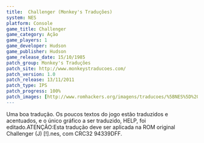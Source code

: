 ```yaml
---
title:  Challenger (Monkey's Traduções)
system: NES
platform: Console
game_title: Challenger
game_category: Ação
game_players: 1
game_developer: Hudson
game_publisher: Hudson
game_release_date: 15/10/1985
patch_group: Monkey's Traduções
patch_site: http://www.monkeystraducoes.com/
patch_version: 1.0
patch_release: 13/11/2011
patch_type: IPS
patch_progress: 100%
patch_images: [http://www.romhackers.org/imagens/traducoes/%5BNES%5D%20Challenger%20-%20Monkey's%20Tradu%C3%A7%C3%B5es%20-%201.png,http://www.romhackers.org/imagens/traducoes/%5BNES%5D%20Challenger%20-%20Monkey's%20Tradu%C3%A7%C3%B5es%20-%202.png,http://www.romhackers.org/imagens/traducoes/%5BNES%5D%20Challenger%20-%20Monkey's%20Tradu%C3%A7%C3%B5es%20-%203.png]
---
```

Uma boa tradução. Os poucos textos do jogo estão traduzidos e acentuados, e o único gráfico a ser traduzido, HELP, foi editado.ATENÇÃO:Esta tradução deve ser aplicada na ROM original Challenger (J) [!].nes, com CRC32 94339DFF.